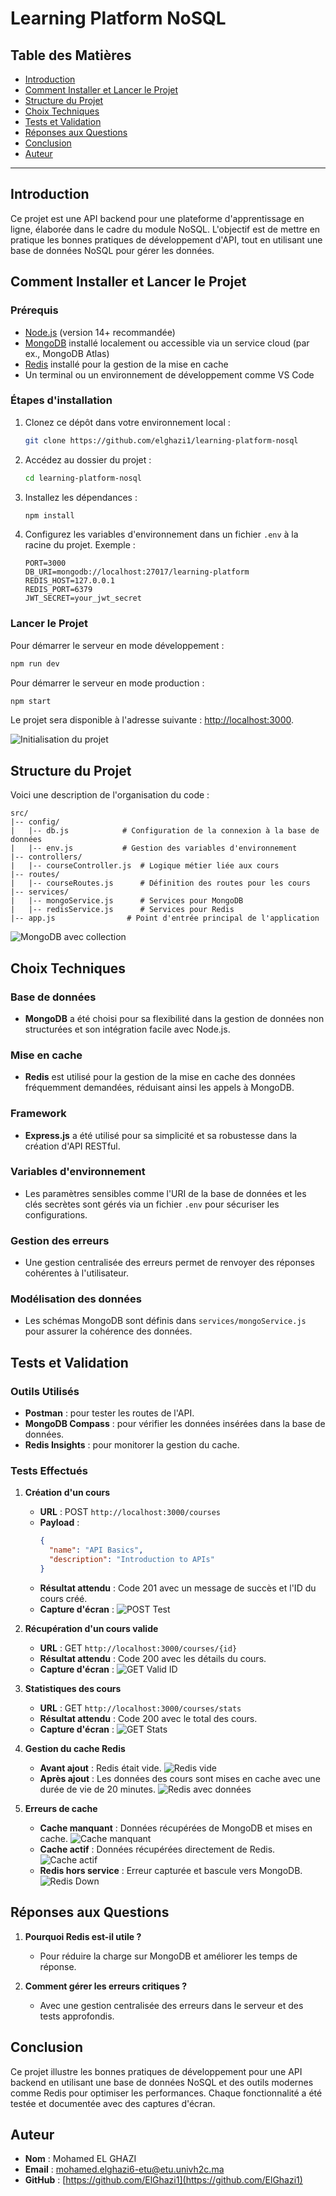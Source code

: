 # Learning Platform NoSQL

## Table des Matières
- [Introduction](#introduction)
- [Comment Installer et Lancer le Projet](#comment-installer-et-lancer-le-projet)
- [Structure du Projet](#structure-du-projet)
- [Choix Techniques](#choix-techniques)
- [Tests et Validation](#tests-et-validation)
- [Réponses aux Questions](#réponses-aux-questions)
- [Conclusion](#conclusion)
- [Auteur](#auteur)

---

## Introduction
Ce projet est une API backend pour une plateforme d'apprentissage en ligne, élaborée dans le cadre du module NoSQL. L'objectif est de mettre en pratique les bonnes pratiques de développement d'API, tout en utilisant une base de données NoSQL pour gérer les données.

## Comment Installer et Lancer le Projet

### Prérequis
- [Node.js](https://nodejs.org/) (version 14+ recommandée)
- [MongoDB](https://www.mongodb.com/) installé localement ou accessible via un service cloud (par ex., MongoDB Atlas)
- [Redis](https://redis.io/) installé pour la gestion de la mise en cache
- Un terminal ou un environnement de développement comme VS Code

### Étapes d'installation
1. Clonez ce dépôt dans votre environnement local :
   ```bash
   git clone https://github.com/elghazi1/learning-platform-nosql
   ```

2. Accédez au dossier du projet :
   ```bash
   cd learning-platform-nosql
   ```

3. Installez les dépendances :
   ```bash
   npm install
   ```

4. Configurez les variables d'environnement dans un fichier `.env` à la racine du projet. Exemple :
   ```env
   PORT=3000
   DB_URI=mongodb://localhost:27017/learning-platform
   REDIS_HOST=127.0.0.1
   REDIS_PORT=6379
   JWT_SECRET=your_jwt_secret
   ```

### Lancer le Projet
Pour démarrer le serveur en mode développement :
```bash
npm run dev
```

Pour démarrer le serveur en mode production :
```bash
npm start
```

Le projet sera disponible à l'adresse suivante : [http://localhost:3000](http://localhost:3000).

![Initialisation du projet](screens/logs_sc/log-0-Cache-miss-Fetching-data-Data-cached.PNG)

## Structure du Projet
Voici une description de l'organisation du code :

```plaintext
src/
|-- config/
|   |-- db.js            # Configuration de la connexion à la base de données
|   |-- env.js           # Gestion des variables d'environnement
|-- controllers/
|   |-- courseController.js  # Logique métier liée aux cours
|-- routes/
|   |-- courseRoutes.js      # Définition des routes pour les cours
|-- services/
|   |-- mongoService.js      # Services pour MongoDB
|   |-- redisService.js      # Services pour Redis
|-- app.js                # Point d'entrée principal de l'application
```

![MongoDB avec collection](screens/MONGODB_with_courses_collection.PNG)

## Choix Techniques

### Base de données
- **MongoDB** a été choisi pour sa flexibilité dans la gestion de données non structurées et son intégration facile avec Node.js.

### Mise en cache
- **Redis** est utilisé pour la gestion de la mise en cache des données fréquemment demandées, réduisant ainsi les appels à MongoDB.

### Framework
- **Express.js** a été utilisé pour sa simplicité et sa robustesse dans la création d'API RESTful.

### Variables d'environnement
- Les paramètres sensibles comme l'URI de la base de données et les clés secrètes sont gérés via un fichier `.env` pour sécuriser les configurations.

### Gestion des erreurs
- Une gestion centralisée des erreurs permet de renvoyer des réponses cohérentes à l'utilisateur.

### Modélisation des données
- Les schémas MongoDB sont définis dans `services/mongoService.js` pour assurer la cohérence des données.

## Tests et Validation

### Outils Utilisés
- **Postman** : pour tester les routes de l'API.
- **MongoDB Compass** : pour vérifier les données insérées dans la base de données.
- **Redis Insights** : pour monitorer la gestion du cache.

### Tests Effectués

1. **Création d'un cours**
   - **URL** : POST `http://localhost:3000/courses`
   - **Payload** :
     ```json
     {
       "name": "API Basics",
       "description": "Introduction to APIs"
     }
     ```
   - **Résultat attendu** : Code 201 avec un message de succès et l'ID du cours créé.
   - **Capture d'écran** :
     ![POST Test](screens/TESTs_postman/api_create_course_201ok.PNG)

2. **Récupération d'un cours valide**
   - **URL** : GET `http://localhost:3000/courses/{id}`
   - **Résultat attendu** : Code 200 avec les détails du cours.
   - **Capture d'écran** :
     ![GET Valid ID](screens/TESTs_postman/api_get_course_200ok.PNG)

3. **Statistiques des cours**
   - **URL** : GET `http://localhost:3000/courses/stats`
   - **Résultat attendu** : Code 200 avec le total des cours.
   - **Capture d'écran** :
     ![GET Stats](screens/TESTs_postman/api_get_stats_200ok.PNG)

4. **Gestion du cache Redis**
   - **Avant ajout** : Redis était vide.
     ![Redis vide](screens/redis_insights/initially_none_inside_redis_memory.PNG)
   - **Après ajout** : Les données des cours sont mises en cache avec une durée de vie de 20 minutes.
     ![Redis avec données](screens/redis_insights/courses-set-data-added-inside-redis-memory-one-of-them-with-ttl-20min.PNG)

5. **Erreurs de cache**
   - **Cache manquant** : Données récupérées de MongoDB et mises en cache.
     ![Cache manquant](screens/logs_sc/log-0-Cache-miss-Fetching-data-Data-cached.PNG)
   - **Cache actif** : Données récupérées directement de Redis.
     ![Cache actif](screens/logs_sc/log-1-Cache-hit-Returning-data-from-Redis-cache.PNG)
   - **Redis hors service** : Erreur capturée et bascule vers MongoDB.
     ![Redis Down](screens/logs_sc/log-3-error-redis-down.PNG)

## Réponses aux Questions

1. **Pourquoi Redis est-il utile ?**
   - Pour réduire la charge sur MongoDB et améliorer les temps de réponse.

2. **Comment gérer les erreurs critiques ?**
   - Avec une gestion centralisée des erreurs dans le serveur et des tests approfondis.

## Conclusion
Ce projet illustre les bonnes pratiques de développement pour une API backend en utilisant une base de données NoSQL et des outils modernes comme Redis pour optimiser les performances. Chaque fonctionnalité a été testée et documentée avec des captures d'écran.

## Auteur
- **Nom** : Mohamed EL GHAZI
- **Email** : mohamed.elghazi6-etu@etu.univh2c.ma
- **GitHub** : [https://github.com/ElGhazi1](https://github.com/ElGhazi1)